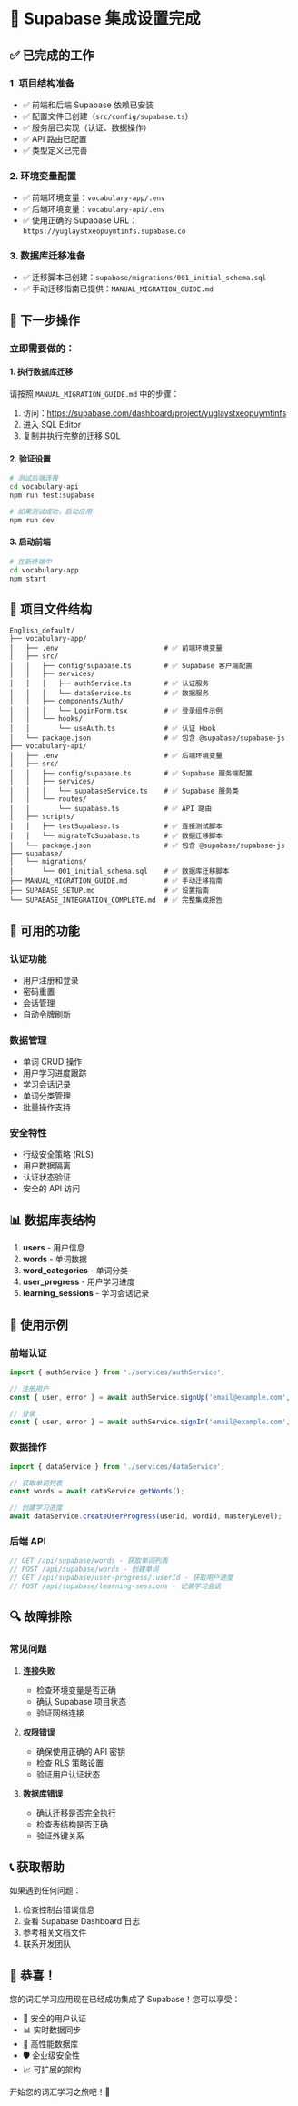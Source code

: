 # 🎉 Supabase 集成设置完成

## ✅ 已完成的工作

### 1. 项目结构准备
- ✅ 前端和后端 Supabase 依赖已安装
- ✅ 配置文件已创建（`src/config/supabase.ts`）
- ✅ 服务层已实现（认证、数据操作）
- ✅ API 路由已配置
- ✅ 类型定义已完善

### 2. 环境变量配置
- ✅ 前端环境变量：`vocabulary-app/.env`
- ✅ 后端环境变量：`vocabulary-api/.env`
- ✅ 使用正确的 Supabase URL：`https://yuglaystxeopuymtinfs.supabase.co`

### 3. 数据库迁移准备
- ✅ 迁移脚本已创建：`supabase/migrations/001_initial_schema.sql`
- ✅ 手动迁移指南已提供：`MANUAL_MIGRATION_GUIDE.md`

## 🚀 下一步操作

### 立即需要做的：

#### 1. 执行数据库迁移
请按照 `MANUAL_MIGRATION_GUIDE.md` 中的步骤：

1. 访问：https://supabase.com/dashboard/project/yuglaystxeopuymtinfs
2. 进入 SQL Editor
3. 复制并执行完整的迁移 SQL

#### 2. 验证设置
```bash
# 测试后端连接
cd vocabulary-api
npm run test:supabase

# 如果测试成功，启动应用
npm run dev
```

#### 3. 启动前端
```bash
# 在新终端中
cd vocabulary-app
npm start
```

## 📁 项目文件结构

```
English_default/
├── vocabulary-app/
│   ├── .env                          # ✅ 前端环境变量
│   ├── src/
│   │   ├── config/supabase.ts        # ✅ Supabase 客户端配置
│   │   ├── services/
│   │   │   ├── authService.ts        # ✅ 认证服务
│   │   │   └── dataService.ts        # ✅ 数据服务
│   │   ├── components/Auth/
│   │   │   └── LoginForm.tsx         # ✅ 登录组件示例
│   │   └── hooks/
│   │       └── useAuth.ts            # ✅ 认证 Hook
│   └── package.json                  # ✅ 包含 @supabase/supabase-js
├── vocabulary-api/
│   ├── .env                          # ✅ 后端环境变量
│   ├── src/
│   │   ├── config/supabase.ts        # ✅ Supabase 服务端配置
│   │   ├── services/
│   │   │   └── supabaseService.ts    # ✅ Supabase 服务类
│   │   └── routes/
│   │       └── supabase.ts           # ✅ API 路由
│   ├── scripts/
│   │   ├── testSupabase.ts           # ✅ 连接测试脚本
│   │   └── migrateToSupabase.ts      # ✅ 数据迁移脚本
│   └── package.json                  # ✅ 包含 @supabase/supabase-js
├── supabase/
│   └── migrations/
│       └── 001_initial_schema.sql    # ✅ 数据库迁移脚本
├── MANUAL_MIGRATION_GUIDE.md         # ✅ 手动迁移指南
├── SUPABASE_SETUP.md                 # ✅ 设置指南
└── SUPABASE_INTEGRATION_COMPLETE.md  # ✅ 完整集成报告
```

## 🔧 可用的功能

### 认证功能
- 用户注册和登录
- 密码重置
- 会话管理
- 自动令牌刷新

### 数据管理
- 单词 CRUD 操作
- 用户学习进度跟踪
- 学习会话记录
- 单词分类管理
- 批量操作支持

### 安全特性
- 行级安全策略 (RLS)
- 用户数据隔离
- 认证状态验证
- 安全的 API 访问

## 📊 数据库表结构

1. **users** - 用户信息
2. **words** - 单词数据
3. **word_categories** - 单词分类
4. **user_progress** - 用户学习进度
5. **learning_sessions** - 学习会话记录

## 🎯 使用示例

### 前端认证
```typescript
import { authService } from './services/authService';

// 注册用户
const { user, error } = await authService.signUp('email@example.com', 'password');

// 登录
const { user, error } = await authService.signIn('email@example.com', 'password');
```

### 数据操作
```typescript
import { dataService } from './services/dataService';

// 获取单词列表
const words = await dataService.getWords();

// 创建学习进度
await dataService.createUserProgress(userId, wordId, masteryLevel);
```

### 后端 API
```typescript
// GET /api/supabase/words - 获取单词列表
// POST /api/supabase/words - 创建单词
// GET /api/supabase/user-progress/:userId - 获取用户进度
// POST /api/supabase/learning-sessions - 记录学习会话
```

## 🔍 故障排除

### 常见问题

1. **连接失败**
   - 检查环境变量是否正确
   - 确认 Supabase 项目状态
   - 验证网络连接

2. **权限错误**
   - 确保使用正确的 API 密钥
   - 检查 RLS 策略设置
   - 验证用户认证状态

3. **数据库错误**
   - 确认迁移是否完全执行
   - 检查表结构是否正确
   - 验证外键关系

## 📞 获取帮助

如果遇到任何问题：
1. 检查控制台错误信息
2. 查看 Supabase Dashboard 日志
3. 参考相关文档文件
4. 联系开发团队

## 🎊 恭喜！

您的词汇学习应用现在已经成功集成了 Supabase！您可以享受：
- 🔐 安全的用户认证
- 📊 实时数据同步
- 🚀 高性能数据库
- 🛡️ 企业级安全性
- 📈 可扩展的架构

开始您的词汇学习之旅吧！🚀 